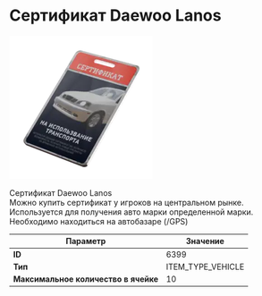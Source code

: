 # Сертификат Daewoo Lanos

![Item Image](../img/6399.webp?raw=true)

Сертификат Daewoo Lanos<br>Можно купить сертификат у игроков на центральном рынке.<br>Используется для получения авто марки определенной марки.<br>Необходимо находиться на автобазаре (/GPS)


| Параметр | Значение |
|----------|----------|
| **ID** | 6399 |
| **Тип** | ITEM_TYPE_VEHICLE |
| **Максимальное количество в ячейке** | 10 |


